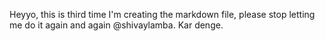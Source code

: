 Heyyo, this is third time I'm creating the markdown file, please stop letting me do it again and again @shivaylamba. Kar denge.